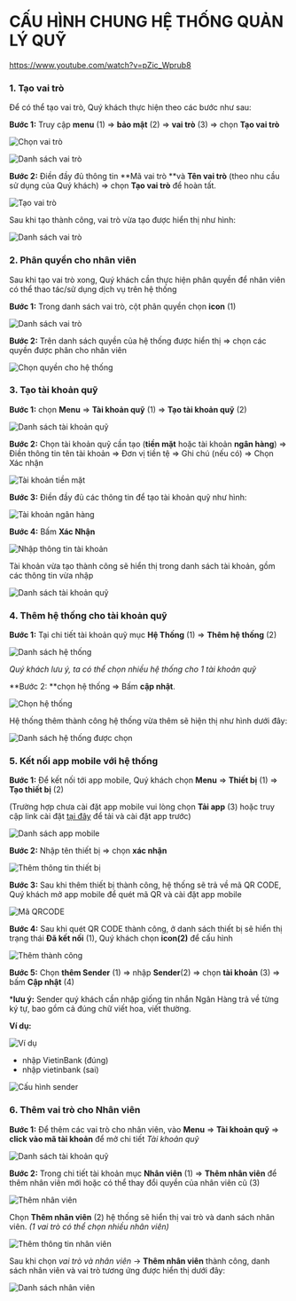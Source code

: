 
# CẤU HÌNH CHUNG HỆ THỐNG QUẢN LÝ QUỸ

https://www.youtube.com/watch?v=pZic_Wprub8

###  1. Tạo vai trò

Để có thể tạo vai trò, Quý khách thực hiện theo các bước như sau:

**Bước 1:** Truy cập **menu** (1) => **bảo mật** (2) => **vai trò** (3) => chọn **Tạo vai trò**

![Chọn vai trò](https://user-images.githubusercontent.com/109578103/189466851-75938371-38c1-427c-a9fb-010b7cd7f830.png)

![Danh sách vai trò](https://user-images.githubusercontent.com/109578103/189466961-28f009a2-113b-41ef-807c-e694e7f2bddb.png)

**Bước 2:** Điền đầy đủ thông tin **Mã vai trò **và **Tên vai trò** (theo nhu cầu sử dụng của Quý khách) => chọn **Tạo vai trò** để hoàn tất.

![Tạo vai trò](https://user-images.githubusercontent.com/109578103/189466980-fd85fa1f-34c1-43b9-b81b-b79a79561520.png)

 Sau khi tạo thành công, vai trò vừa tạo được hiển thị như hình:
 
![Danh sách vai trò](https://user-images.githubusercontent.com/109578103/189466986-705d3ccb-7003-4d46-9389-6c45e249e10e.png)
 
### 2. Phân quyền cho nhân viên

Sau khi tạo vai trò xong, Quý khách cần thực hiện phân quyền để nhân viên có thể thao tác/sử dụng dịch vụ trên hệ thống

**Bước 1:** Trong danh sách vai trò, cột phân quyền chọn **icon** (1)

![Danh sách vai trò](https://user-images.githubusercontent.com/109578103/189467013-524762cd-b260-424d-96d4-fd64b50db31b.png)

**Bước 2:** Trên danh sách quyền của hệ thống được hiển thị => chọn các quyền được phân cho nhân viên

![Chọn quyền cho hệ thống](https://user-images.githubusercontent.com/109578103/189467083-1cbf27dd-ea18-4bd8-a330-b41992940f10.png)

### 3. Tạo tài khoản quỹ

**Bước 1:** chọn **Menu** => **Tài khoản quỹ** (1) => **Tạo tài khoản quỹ** (2)

![Danh sách tài khoản quỹ](https://user-images.githubusercontent.com/109578103/189563103-0d139721-a20d-4765-a853-a1e38e18e836.png)

**Bước 2:** Chọn tài khoản quỹ cần tạo (**tiền mặt** hoặc tài khoản **ngân hàng**) => Điền thông tin tên tài khoản => Đơn vị tiền tệ => Ghi chú (nếu có) => Chọn Xác nhận

![Tài khoản tiền mặt](https://user-images.githubusercontent.com/109578103/189563549-9cd7ca32-02fb-44ad-b1dc-467fd86f16fc.png)

**Bước 3:** Điền đầy đủ các thông tin để tạo tài khoản quỹ như hình:

![Tài khoản ngân hàng](https://user-images.githubusercontent.com/109578103/189563346-d51c2b2a-d581-49e5-8a6e-1eb7508c1742.png)

**Bước 4:** Bấm **Xác Nhận**

![Nhập thông tin tài khoản](https://user-images.githubusercontent.com/109578103/189563655-b3a4b868-884a-4c9a-a96e-1953c459fcdc.png)

Tài khoản vừa tạo thành công sẽ hiển thị trong danh sách tài khoản, gồm các thông tin vừa nhập

![Danh sách tài khoản quỹ](https://user-images.githubusercontent.com/109578103/189563762-93a3ccd4-e775-4864-b791-e244a09d11e9.png)

### 4. Thêm hệ thống cho tài khoản quỹ

**Bước 1:** Tại chi tiết tài khoản quỹ mục **Hệ Thống** (1) => **Thêm hệ thống** (2)
 
![Danh sách hệ thống](https://user-images.githubusercontent.com/109578103/189829513-3110d231-1c43-4f6c-ae48-7fcddd3e8c7f.png)

*Quý khách lưu ý, ta có thể chọn nhiều hệ thống cho 1 tài khoản quỹ*

**Bước 2: **chọn hệ thống => Bấm **cập nhật**.

![Chọn hệ thống](https://user-images.githubusercontent.com/109578103/189829757-d48985b7-ddfb-4be1-b7b3-09c861c3c944.png)

Hệ thống thêm thành công hệ thống vừa thêm sẽ hiện thị như hình dưới đây:

![Danh sách hệ thống được chọn](https://user-images.githubusercontent.com/109578103/189830011-ed371495-e2df-4ad3-81dd-19a73056904c.png)

### 5. Kết nối app mobile với hệ thống

**Bước 1:** Để kết nối tới app mobile, Quý khách chọn **Menu** => **Thiết bị** (1) => **Tạo thiết bị** (2)

(Trường hợp chưa cài đặt app mobile vui lòng chọn **Tải app** (3) hoặc truy cập link cài đặt [tại đây](https://drive.google.com/file/d/1sZRW6pS3LfdnkuivIjArccUYbMHufI5n/view) để tải và cài đặt app trước)

![Danh sách app mobile](https://user-images.githubusercontent.com/109578103/189564802-74041c8f-5c76-4ae4-a634-d0366063199f.png)

**Bước 2:** Nhập tên thiết bị => chọn **xác nhận**

![Thêm thông tin thiết bị](https://user-images.githubusercontent.com/109578103/189594581-71d5a717-eb28-4ef8-a538-19f4cd15b616.png)

**Bước 3:** Sau khi thêm thiết bị thành công, hệ thống sẽ trả về mã QR CODE, Quý khách mở app mobile để quét mã QR và cài đặt app mobile

![Mã QRCODE](https://user-images.githubusercontent.com/109578103/189565546-48ab6382-ef60-4a58-8c4a-5cf91f12e251.png)

**Bước 4:** Sau khi quét QR CODE thành công, ở danh sách thiết bị sẽ hiển thị trạng thái **Đã kết nối** (1), Quý khách chọn **icon(2)** để cấu hình 

![Thêm thành công](https://user-images.githubusercontent.com/109578103/189568748-9894ce4e-ceb4-43e3-b8d8-fc1824be8d79.png)

**Bước 5:** Chọn **thêm Sender** (1) => nhập **Sender**(2) => chọn **tài khoản** (3) => bấm **Cập nhật** (4)

***lưu ý:** Sender quý khách cần nhập giống tin nhắn Ngân Hàng trả về từng ký tự, bao gồm cả đúng chữ viết hoa, viết thường.

**Ví dụ:** 

![Ví dụ](https://user-images.githubusercontent.com/109578103/189593713-d7ccf5e6-31bf-4704-a6ef-16db84e39d40.png)

  - nhập VietinBank (đúng)
  - nhập vietinbank (sai)

![Cấu hình sender](https://user-images.githubusercontent.com/109578103/189592741-c20096c1-4856-4fce-8203-6a1b5b0ff15c.png)

### 6. Thêm vai trò cho Nhân viên

**Bước 1:** Để thêm các vai trò cho nhân viên, vào **Menu** => **Tài khoản quỹ** => **click vào mã tài khoản** để mở chi tiết *Tài khoản quỹ*

![Danh sách tài khoản quỹ](https://user-images.githubusercontent.com/109578103/189595970-52498b0f-b84e-4a7d-bb7b-c0e21d1743ae.png)

**Bước 2:** Trong chi tiết tài khoản mục **Nhân viên** (1) => **Thêm nhân viên** để thêm nhân viên mới hoặc có thể thay đổi quyền của nhân viên cũ (3)

![Thêm nhân viên](https://user-images.githubusercontent.com/109578103/189596278-32f66267-ab8e-4a0e-bb65-58afb67b4d98.png)

Chọn **Thêm nhân viên** (2) hệ thống sẽ hiển thị vai trò và danh sách nhân viên. 
*(1 vai trò có thể chọn nhiều nhân viên)*

![Thêm thông tin nhân viên](https://user-images.githubusercontent.com/109578103/189596768-d63ea8b0-5841-4812-80ea-2a42f2eb7940.png)

Sau khi chọn *vai trò và nhân viên* -> **Thêm nhân viên** thành công, danh sách nhân viên và vai trò tương ứng được hiển thị dưới đây:

![Danh sách nhân viên](https://user-images.githubusercontent.com/109578103/189597461-9cb4a848-f178-412f-a493-ec551533ceeb.png)

